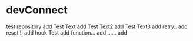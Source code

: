 # devConnect
test repository
add Test Text
add Test Text2
add Test Text3
add retry..
add reset !!
add hook Test
add function...
add ......
add 
